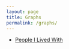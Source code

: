 ```yaml
---
layout: page
title: Graphs
permalink: /graphs/
---
```


- [People I Lived With](/graphs/people-lived)
